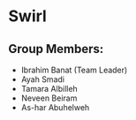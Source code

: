 # Swirl
## Group Members:

* Ibrahim Banat (Team Leader)
* Ayah Smadi
* Tamara Albilleh
* Neveen Beiram
* As-har Abuhelweh
